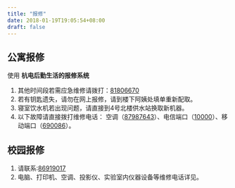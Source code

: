 ```yaml
---
title: "报修"
date: 2018-01-19T19:05:54+08:00
draft: false
---
```


## 公寓报修

使用 __杭电后勤生活的报修系统__
1. 其他时间段若需应急维修请拨打：[81806670](tel:81806670)
2. 若有钥匙遗失，请勿在网上报修，请到楼下阿姨处填单重新配取。
3. 寝室饮水机若出现问题，请直接到4号北楼供水站换取新机器。
4. 以下故障请直接拨打维修电话：
空调（[87987643](tel:87987643)）、电信端口（[10000](tel:10000)）、移动端口（[690086](tel:690086)）。

## 校园报修
1. 请联系:[86919017](tel:86919017)
2. 电脑、打印机、空调、投影仪、实验室内仪器设备等维修电话详见。